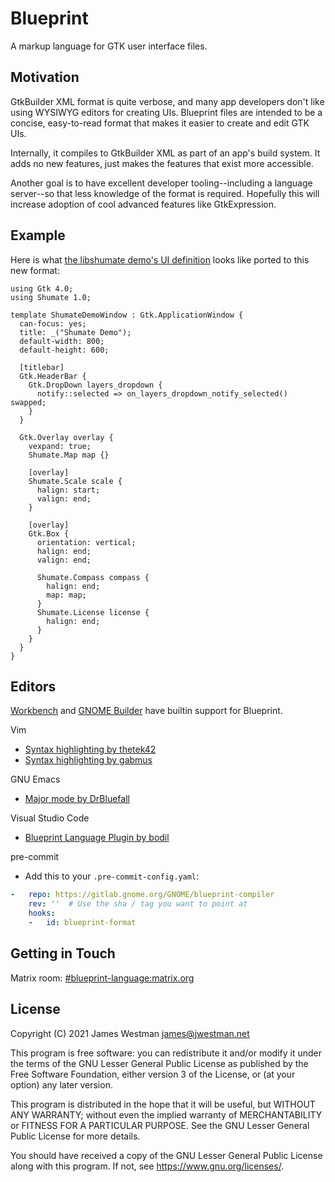 # Blueprint

A markup language for GTK user interface files.

## Motivation

GtkBuilder XML format is quite verbose, and many app developers don't like
using WYSIWYG editors for creating UIs. Blueprint files are intended to be a
concise, easy-to-read format that makes it easier to create and edit GTK UIs.

Internally, it compiles to GtkBuilder XML as part of an app's build system. It
adds no new features, just makes the features that exist more accessible.

Another goal is to have excellent developer tooling--including a language
server--so that less knowledge of the format is required. Hopefully this will
increase adoption of cool advanced features like GtkExpression.

## Example

Here is what [the libshumate demo's UI definition](https://gitlab.gnome.org/GNOME/libshumate/-/blob/main/demos/shumate-demo-window.ui)
looks like ported to this new format:

```
using Gtk 4.0;
using Shumate 1.0;

template ShumateDemoWindow : Gtk.ApplicationWindow {
  can-focus: yes;
  title: _("Shumate Demo");
  default-width: 800;
  default-height: 600;

  [titlebar]
  Gtk.HeaderBar {
    Gtk.DropDown layers_dropdown {
      notify::selected => on_layers_dropdown_notify_selected() swapped;
    }
  }

  Gtk.Overlay overlay {
    vexpand: true;
    Shumate.Map map {}

    [overlay]
    Shumate.Scale scale {
      halign: start;
      valign: end;
    }

    [overlay]
    Gtk.Box {
      orientation: vertical;
      halign: end;
      valign: end;

      Shumate.Compass compass {
        halign: end;
        map: map;
      }
      Shumate.License license {
        halign: end;
      }
    }
  }
}
```

## Editors

[Workbench](https://github.com/sonnyp/Workbench) and [GNOME Builder](https://apps.gnome.org/app/org.gnome.Builder/) have builtin support for Blueprint.

Vim

- [Syntax highlighting by thetek42](https://github.com/thetek42/vim-blueprint-syntax)
- [Syntax highlighting by gabmus](https://gitlab.com/gabmus/vim-blueprint)

GNU Emacs

- [Major mode by DrBluefall](https://github.com/DrBluefall/blueprint-mode)

Visual Studio Code

- [Blueprint Language Plugin by bodil](https://github.com/bodil/vscode-blueprint)

pre-commit

- Add this to your `.pre-commit-config.yaml`:

```yaml
-   repo: https://gitlab.gnome.org/GNOME/blueprint-compiler
    rev: ''  # Use the sha / tag you want to point at
    hooks:
    -   id: blueprint-format
```

## Getting in Touch

Matrix room: [#blueprint-language:matrix.org](https://matrix.to/#/#blueprint-language:matrix.org)

## License

Copyright (C) 2021 James Westman <james@jwestman.net>

This program is free software: you can redistribute it and/or modify
it under the terms of the GNU Lesser General Public License as published by
the Free Software Foundation, either version 3 of the License, or
(at your option) any later version.

This program is distributed in the hope that it will be useful,
but WITHOUT ANY WARRANTY; without even the implied warranty of
MERCHANTABILITY or FITNESS FOR A PARTICULAR PURPOSE.  See the
GNU Lesser General Public License for more details.

You should have received a copy of the GNU Lesser General Public License
along with this program.  If not, see <https://www.gnu.org/licenses/>.
